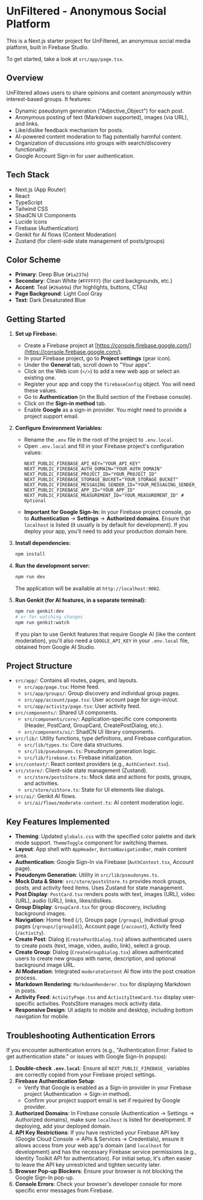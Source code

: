 # UnFiltered - Anonymous Social Platform

This is a Next.js starter project for UnFiltered, an anonymous social media platform, built in Firebase Studio.

To get started, take a look at `src/app/page.tsx`.

## Overview

UnFiltered allows users to share opinions and content anonymously within interest-based groups. It features:

-   Dynamic pseudonym generation ("Adjective_Object") for each post.
-   Anonymous posting of text (Markdown supported), images (via URL), and links.
-   Like/dislike feedback mechanism for posts.
-   AI-powered content moderation to flag potentially harmful content.
-   Organization of discussions into groups with search/discovery functionality.
-   Google Account Sign-in for user authentication.

## Tech Stack

-   Next.js (App Router)
-   React
-   TypeScript
-   Tailwind CSS
-   ShadCN UI Components
-   Lucide Icons
-   Firebase (Authentication)
-   Genkit for AI flows (Content Moderation)
-   Zustand (for client-side state management of posts/groups)

## Color Scheme

-   **Primary**: Deep Blue (`#1a237e`)
-   **Secondary**: Clean White (`#FFFFFF`) (for card backgrounds, etc.)
-   **Accent**: Teal (`#26a69a`) (for highlights, buttons, CTAs)
-   **Page Background**: Light Cool Gray
-   **Text**: Dark Desaturated Blue

## Getting Started

1.  **Set up Firebase:**
    *   Create a Firebase project at [https://console.firebase.google.com/](https://console.firebase.google.com/).
    *   In your Firebase project, go to **Project settings** (gear icon).
    *   Under the **General** tab, scroll down to "Your apps".
    *   Click on the Web icon (`</>`) to add a new web app or select an existing one.
    *   Register your app and copy the `firebaseConfig` object. You will need these values.
    *   Go to **Authentication** (in the Build section of the Firebase console).
    *   Click on the **Sign-in method** tab.
    *   Enable **Google** as a sign-in provider. You might need to provide a project support email.

2.  **Configure Environment Variables:**
    *   Rename the `.env` file in the root of the project to `.env.local`.
    *   Open `.env.local` and fill in your Firebase project's configuration values:
        ```env
        NEXT_PUBLIC_FIREBASE_API_KEY="YOUR_API_KEY"
        NEXT_PUBLIC_FIREBASE_AUTH_DOMAIN="YOUR_AUTH_DOMAIN"
        NEXT_PUBLIC_FIREBASE_PROJECT_ID="YOUR_PROJECT_ID"
        NEXT_PUBLIC_FIREBASE_STORAGE_BUCKET="YOUR_STORAGE_BUCKET"
        NEXT_PUBLIC_FIREBASE_MESSAGING_SENDER_ID="YOUR_MESSAGING_SENDER_ID"
        NEXT_PUBLIC_FIREBASE_APP_ID="YOUR_APP_ID"
        NEXT_PUBLIC_FIREBASE_MEASUREMENT_ID="YOUR_MEASUREMENT_ID" # Optional
        ```
    *   **Important for Google Sign-In:** In your Firebase project console, go to **Authentication** -> **Settings** -> **Authorized domains**. Ensure that `localhost` is listed (it usually is by default for development). If you deploy your app, you'll need to add your production domain here.

3.  **Install dependencies:**
    ```bash
    npm install
    ```

4.  **Run the development server:**
    ```bash
    npm run dev
    ```
    The application will be available at `http://localhost:9002`.

5.  **Run Genkit (for AI features, in a separate terminal):**
    ```bash
    npm run genkit:dev
    # or for watching changes
    npm run genkit:watch
    ```
    If you plan to use Genkit features that require Google AI (like the content moderation), you'll also need a `GOOGLE_API_KEY` in your `.env.local` file, obtained from Google AI Studio.

## Project Structure

-   `src/app/`: Contains all routes, pages, and layouts.
    -   `src/app/page.tsx`: Home feed.
    -   `src/app/groups/`: Group discovery and individual group pages.
    -   `src/app/account/page.tsx`: User account page for sign-in/out.
    -   `src/app/activity/page.tsx`: User activity feed.
-   `src/components/`: Shared UI components.
    -   `src/components/core/`: Application-specific core components (Header, PostCard, GroupCard, CreatePostDialog, etc.).
    -   `src/components/ui/`: ShadCN UI library components.
-   `src/lib/`: Utility functions, type definitions, and Firebase configuration.
    -   `src/lib/types.ts`: Core data structures.
    -   `src/lib/pseudonyms.ts`: Pseudonym generation logic.
    -   `src/lib/firebase.ts`: Firebase initialization.
-   `src/context/`: React context providers (e.g., `AuthContext.tsx`).
-   `src/store/`: Client-side state management (Zustand).
    -   `src/store/postsStore.ts`: Mock data and actions for posts, groups, and activities.
    -   `src/store/uiStore.ts`: State for UI elements like dialogs.
-   `src/ai/`: Genkit AI flows.
    -   `src/ai/flows/moderate-content.ts`: AI content moderation logic.

## Key Features Implemented

-   **Theming**: Updated `globals.css` with the specified color palette and dark mode support. `ThemeToggle` component for switching themes.
-   **Layout**: App shell with `AppHeader`, `BottomNavigationBar`, main content area.
-   **Authentication**: Google Sign-In via Firebase (`AuthContext.tsx`, Account page).
-   **Pseudonym Generation**: Utility in `src/lib/pseudonyms.ts`.
-   **Mock Data & Store**: `src/store/postsStore.ts` provides mock groups, posts, and activity feed items. Uses Zustand for state management.
-   **Post Display**: `PostCard.tsx` renders posts with text, images (URL), video (URL), audio (URL), links, likes/dislikes.
-   **Group Display**: `GroupCard.tsx` for group discovery, including background images.
-   **Navigation**: Home feed (`/`), Groups page (`/groups`), individual group pages (`/groups/[groupId]`), Account page (`/account`), Activity feed (`/activity`).
-   **Create Post**: Dialog (`CreatePostDialog.tsx`) allows authenticated users to create posts (text, image, video, audio, link), select a group.
-   **Create Group**: Dialog (`CreateGroupDialog.tsx`) allows authenticated users to create new groups with name, description, and optional background image URL.
-   **AI Moderation**: Integrated `moderateContent` AI flow into the post creation process.
-   **Markdown Rendering**: `MarkdownRenderer.tsx` for displaying Markdown in posts.
-   **Activity Feed**: `ActivityPage.tsx` and `ActivityItemCard.tsx` display user-specific activities. PostsStore manages mock activity data.
-   **Responsive Design**: UI adapts to mobile and desktop, including bottom navigation for mobile.

## Troubleshooting Authentication Errors
If you encounter authentication errors (e.g., "Authentication Error: Failed to get authentication state." or issues with Google Sign-In popups):
1.  **Double-check `.env.local`**: Ensure all `NEXT_PUBLIC_FIREBASE_` variables are correctly copied from your Firebase project settings.
2.  **Firebase Authentication Setup**:
    *   Verify that Google is enabled as a Sign-in provider in your Firebase project (Authentication -> Sign-in method).
    *   Confirm your project support email is set if required by Google provider.
3.  **Authorized Domains**: In Firebase console (Authentication -> Settings -> Authorized domains), make sure `localhost` is listed for development. If deploying, add your deployed domain.
4.  **API Key Restrictions**: If you have restricted your Firebase API key (Google Cloud Console -> APIs & Services -> Credentials), ensure it allows access from your web app's domain (and `localhost` for development) and has the necessary Firebase service permissions (e.g., Identity Toolkit API for authentication). For initial setup, it's often easier to leave the API key unrestricted and tighten security later.
5.  **Browser Pop-up Blockers**: Ensure your browser is not blocking the Google Sign-In pop-up.
6.  **Console Errors**: Check your browser's developer console for more specific error messages from Firebase.
```